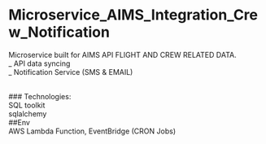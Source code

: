 # Microservice_AIMS_Integration_Crew_Notification
Microservice built for AIMS API FLIGHT AND CREW RELATED DATA.</br>
_ API data syncing </br>
_ Notification Service (SMS & EMAIL)

</br>
### Technologies:
</br>
SQL toolkit 
</br>
sqlalchemy
</br>
##Env </br>
AWS Lambda Function, EventBridge (CRON Jobs)
